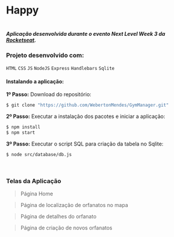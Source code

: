 # Happy

![]()
<br>
##### Aplicação desenvolvida durante o evento Next Level Week 3 da <a href="https://rocketseat.com.br/" target="_blank">Rocketseat</a>.

### Projeto desenvolvido com:
`HTML` `CSS` `JS` `NodeJS` `Express` `Handlebars` `Sqlite`
<br>
#### Instalando a aplicação:

**1º Passo:** Download do repositório:
```sh
$ git clone "https://github.com/WebertonMendes/GymManager.git"
```

**2º Passo:** Executar a instalação dos pacotes e iniciar a aplicação:
```sh
$ npm install
$ npm start
```

**3º Passo:** Executar o script SQL para criação da tabela no Sqlite:
```sh
$ node src/database/db.js
```
<br>

### Telas da Aplicação

> Página Home
![]()<br>

> Página de localização de orfanatos no mapa
![]()<br>

> Página de detalhes do orfanato
![]()<br>

> Página de criação de novos orfanatos
![]()<br>